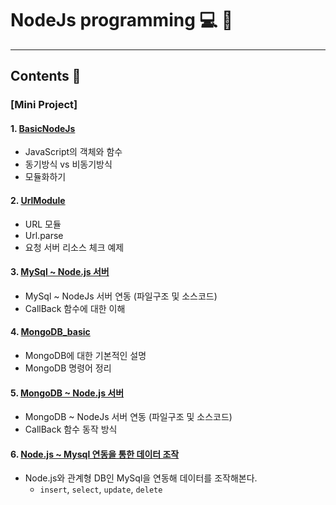 # NodeJs programming :computer: :memo:
---
## Contents :open_file_folder:



### [Mini Project]
  #### 1. [BasicNodeJs](https://github.com/mdy0501/Study/tree/master/NodeJs/BasicNodeJs)
  - JavaScript의 객체와 함수
  - 동기방식 vs 비동기방식
  - 모듈화하기

  #### 2. [UrlModule](https://github.com/mdy0501/Study/tree/master/NodeJs/UrlModule)
  - URL 모듈
  - Url.parse
  - 요청 서버 리소스 체크 예제

  #### 3. [MySql ~ Node.js 서버](https://github.com/mdy0501/Study/tree/master/NodeJs/server_mysql)
  - MySql ~ NodeJs 서버 연동 (파일구조 및 소스코드)
  - CallBack 함수에 대한 이해

  #### 4. [MongoDB_basic](https://github.com/mdy0501/Study/tree/master/NodeJs/MongoDB_basic)
  - MongoDB에 대한 기본적인 설명
  - MongoDB 명령어 정리

  #### 5. [MongoDB ~ Node.js 서버](https://github.com/mdy0501/Study/tree/master/NodeJs/server_mongodb)
  - MongoDB ~ NodeJs 서버 연동 (파일구조 및 소스코드)
  - CallBack 함수 동작 방식

  #### 6. [Node.js ~ Mysql 연동을 통한 데이터 조작](https://github.com/mdy0501/Study/tree/master/NodeJs/server_mongodb)
  - Node.js와 관계형 DB인 MySql을 연동해 데이터를 조작해본다.
    - `insert`, `select`, `update`, `delete`

